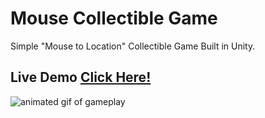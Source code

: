 # Mouse Collectible Game
Simple "Mouse to Location" Collectible Game Built in Unity.



## Live Demo [Click Here!](http://www.nicodaunt.com/mouse-collectible)

![animated gif of gameplay](https://imgur.com/Meb7lWK.gif "Mouse Collectible")
